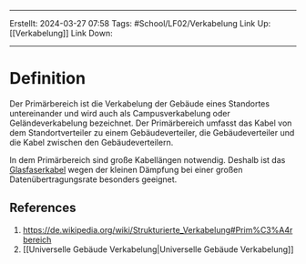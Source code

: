 
--- 
Erstellt: 2024-03-27    07:58 
Tags: #School/LF02/Verkabelung 
Link Up: [[Verkabelung]]
Link Down:

--- 

# Definition

Der Primärbereich ist die Verkabelung der Gebäude eines Standortes untereinander und wird auch als Campusverkabelung oder Geländeverkabelung bezeichnet. Der Primärbereich umfasst das Kabel von dem Standortverteiler zu einem Gebäudeverteiler, die Gebäudeverteiler und die Kabel zwischen den Gebäudeverteilern.

In dem Primärbereich sind große Kabellängen notwendig. Deshalb ist das [Glasfaserkabel](https://de.wikipedia.org/wiki/Glasfaserkabel "Glasfaserkabel") wegen der kleinen Dämpfung bei einer großen Datenübertragungsrate besonders geeignet.

## References
1. https://de.wikipedia.org/wiki/Strukturierte_Verkabelung#Prim%C3%A4rbereich
2. [[Universelle Gebäude Verkabelung|Universelle Gebäude Verkabelung]]